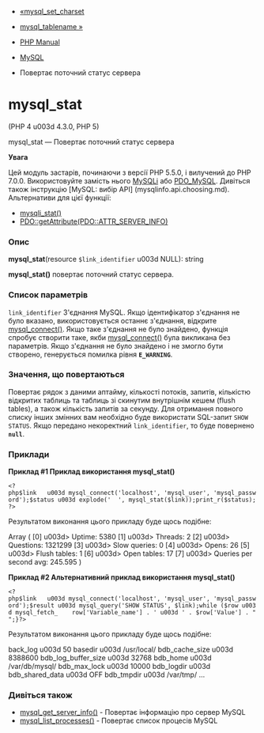 - [«mysql_set_charset](function.mysql-set-charset.md)
- [mysql_tablename »](function.mysql-tablename.md)

- [PHP Manual](index.md)
- [MySQL](ref.mysql.md)
- Повертає поточний статус сервера

# mysql_stat

(PHP 4 u003d 4.3.0, PHP 5)

mysql_stat — Повертає поточний статус сервера

**Увага**

Цей модуль застарів, починаючи з версії PHP 5.5.0, і вилучений до PHP 7.0.0.
Використовуйте замість нього [MySQLi](book.mysqli.md) або
[PDO_MySQL](ref.pdo-mysql.md). Дивіться також інструкцію [MySQL: вибір
API] (mysqlinfo.api.choosing.md). Альтернативи для цієї функції:

- [mysqli_stat()](mysqli.stat.md)
- [PDO::getAttribute(PDO::ATTR_SERVER_INFO)](pdo.getattribute.md)

### Опис

**mysql_stat**(resource `$link_identifier` u003d NULL): string

**mysql_stat()** повертає поточний статус сервера.

### Список параметрів

`link_identifier`
З'єднання MySQL. Якщо ідентифікатор з'єднання не було вказано,
використовується останнє з'єднання, відкрите
[mysql_connect()](function.mysql-connect.md). Якщо таке з'єднання не
було знайдено, функція спробує створити таке, якби
[mysql_connect()](function.mysql-connect.md) була викликана без
параметрів. Якщо з'єднання не було знайдено і не змогло бути створено,
генерується помилка рівня **`E_WARNING`**.

### Значення, що повертаються

Повертає рядок з даними аптайму, кількості потоків, запитів,
кількістю відкритих таблиць та таблиць зі скинутим внутрішнім кешем
(flush tables), а також кількість запитів за секунду. Для отримання
повного списку інших змінних вам необхідно буде використати
SQL-запит `SHOW STATUS`. Якщо передано некоректний `link_identifier`,
то буде повернено **`null`**.

### Приклади

**Приклад #1 Приклад використання **mysql_stat()****

` <?php$link   u003d mysql_connect('localhost', 'mysql_user', 'mysql_password');$status u003d explode('  ', mysql_stat($link));print_r($status);?> `

Результатом виконання цього прикладу буде щось подібне:

Array
(
[0] u003d> Uptime: 5380
[1] u003d> Threads: 2
[2] u003d> Questions: 1321299
[3] u003d> Slow queries: 0
[4] u003d> Opens: 26
[5] u003d> Flush tables: 1
[6] u003d> Open tables: 17
[7] u003d> Queries per second avg: 245.595
)

**Приклад #2 Альтернативний приклад використання **mysql_stat()****

` <?php$link   u003d mysql_connect('localhost', 'mysql_user', 'mysql_password');$result u003d mysql_query('SHOW STATUS', $link);while ($row u003d mysql_fetch_    row['Variable_name'] . ' u003d ' . $row['Value'] . "
";}?> `

Результатом виконання цього прикладу буде щось подібне:

back_log u003d 50
basedir u003d /usr/local/
bdb_cache_size u003d 8388600
bdb_log_buffer_size u003d 32768
bdb_home u003d /var/db/mysql/
bdb_max_lock u003d 10000
bdb_logdir u003d
bdb_shared_data u003d OFF
bdb_tmpdir u003d /var/tmp/
...

### Дивіться також

- [mysql_get_server_info()](function.mysql-get-server-info.md) -
Повертає інформацію про сервер MySQL
- [mysql_list_processes()](function.mysql-list-processes.md) -
Повертає список процесів MySQL
